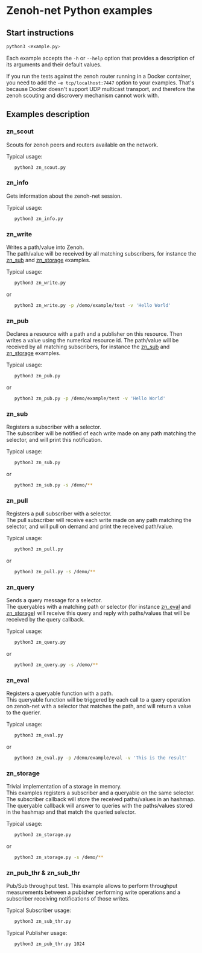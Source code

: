 # Zenoh-net Python examples

## Start instructions

   ```bash
   python3 <example.py>
   ```

   Each example accepts the `-h` or `--help` option that provides a description of its arguments and their default values.

   If you run the tests against the zenoh router running in a Docker container, you need to add the
   `-e tcp/localhost:7447` option to your examples. That's because Docker doesn't support UDP multicast
   transport, and therefore the zenoh scouting and discrovery mechanism cannot work with.

## Examples description

### zn_scout

   Scouts for zenoh peers and routers available on the network.

   Typical usage:
   ```bash
      python3 zn_scout.py
   ```

### zn_info

   Gets information about the zenoh-net session.

   Typical usage:
   ```bash
      python3 zn_info.py
   ```


### zn_write

   Writes a path/value into Zenoh.  
   The path/value will be received by all matching subscribers, for instance the [zn_sub](#zn_sub)
   and [zn_storage](#zn_storage) examples.

   Typical usage:
   ```bash
      python3 zn_write.py
   ```
   or
   ```bash
      python3 zn_write.py -p /demo/example/test -v 'Hello World'
   ```

### zn_pub

   Declares a resource with a path and a publisher on this resource. Then writes a value using the numerical resource id.
   The path/value will be received by all matching subscribers, for instance the [zn_sub](#zn_sub)
   and [zn_storage](#zn_storage) examples.

   Typical usage:
   ```bash
      python3 zn_pub.py
   ```
   or
   ```bash
      python3 zn_pub.py -p /demo/example/test -v 'Hello World'
   ```

### zn_sub

   Registers a subscriber with a selector.  
   The subscriber will be notified of each write made on any path matching the selector,
   and will print this notification.

   Typical usage:
   ```bash
      python3 zn_sub.py
   ```
   or
   ```bash
      python3 zn_sub.py -s /demo/**
   ```

### zn_pull

   Registers a pull subscriber with a selector.  
   The pull subscriber will receive each write made on any path matching the selector,
   and will pull on demand and print the received path/value.

   Typical usage:
   ```bash
      python3 zn_pull.py
   ```
   or
   ```bash
      python3 zn_pull.py -s /demo/**
   ```

### zn_query

   Sends a query message for a selector.  
   The queryables with a matching path or selector (for instance [zn_eval](#zn_eval) and [zn_storage](#zn_storage))
   will receive this query and reply with paths/values that will be received by the query callback.

   Typical usage:
   ```bash
      python3 zn_query.py
   ```
   or
   ```bash
      python3 zn_query.py -s /demo/**
   ```

### zn_eval

   Registers a queryable function with a path.  
   This queryable function will be triggered by each call to a query operation on zenoh-net
   with a selector that matches the path, and will return a value to the querier.

   Typical usage:
   ```bash
      python3 zn_eval.py
   ```
   or
   ```bash
      python3 zn_eval.py -p /demo/example/eval -v 'This is the result'
   ```

### zn_storage

   Trivial implementation of a storage in memory.  
   This examples registers a subscriber and a queryable on the same selector.
   The subscriber callback will store the received paths/values in an hashmap.
   The queryable callback will answer to queries with the paths/values stored in the hashmap
   and that match the queried selector.

   Typical usage:
   ```bash
      python3 zn_storage.py
   ```
   or
   ```bash
      python3 zn_storage.py -s /demo/**
   ```

### zn_pub_thr & zn_sub_thr

   Pub/Sub throughput test.
   This example allows to perform throughput measurements between a pubisher performing
   write operations and a subscriber receiving notifications of those writes.

   Typical Subscriber usage:
   ```bash
      python3 zn_sub_thr.py
   ```

   Typical Publisher usage:
   ```bash
      python3 zn_pub_thr.py 1024
   ```